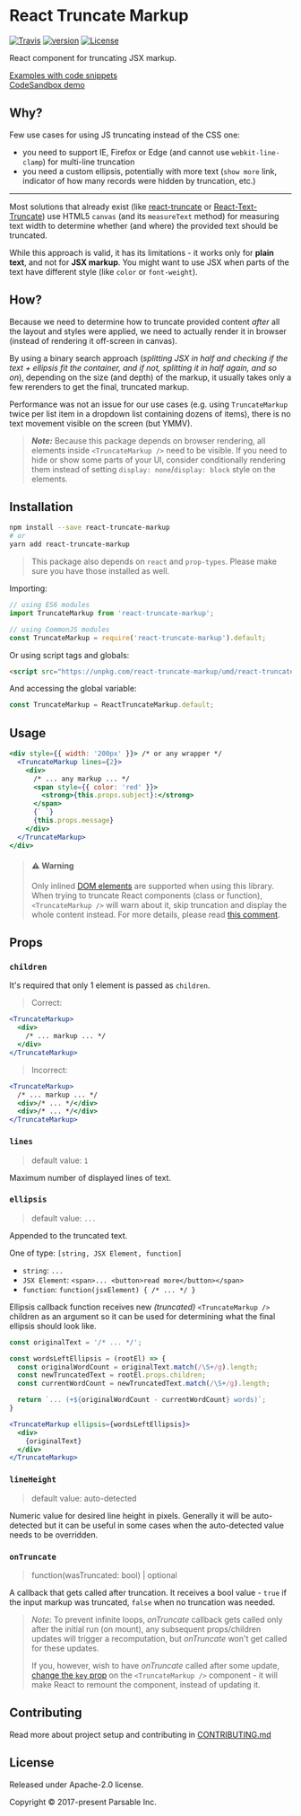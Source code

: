 # React Truncate Markup

[![Travis](https://img.shields.io/travis/parsable/react-truncate-markup.svg?style=flat-square)](https://travis-ci.org/parsable/react-truncate-markup)
[![version](https://img.shields.io/npm/v/react-truncate-markup.svg?style=flat-square)](https://www.npmjs.com/package/react-truncate-markup)
[![License](https://img.shields.io/npm/l/react-truncate-markup.svg?style=flat-square)](https://github.com/parsable/react-truncate-markup/blob/master/LICENSE.md)

React component for truncating JSX markup.

[Examples with code snippets](https://react-truncate-markup-ovpiqisenk.now.sh)  
[CodeSandbox demo](https://codesandbox.io/s/4w2jrplym4)

## Why?

Few use cases for using JS truncating instead of the CSS one:

- you need to support IE, Firefox or Edge (and cannot use `webkit-line-clamp`) for multi-line truncation
- you need a custom ellipsis, potentially with more text (`show more` link, indicator of how many records were hidden by truncation, etc.)

---

Most solutions that already exist (like [react-truncate](https://github.com/One-com/react-truncate) or [React-Text-Truncate](https://github.com/ShinyChang/React-Text-Truncate)) use HTML5 `canvas` (and its `measureText` method) for measuring text width to determine whether (and where) the provided text should be truncated.

While this approach is valid, it has its limitations - it works only for **plain text**, and not for **JSX markup**. You might want to use JSX when parts of the text have different style (like `color` or `font-weight`).

## How?

Because we need to determine how to truncate provided content _after_ all the layout and styles were applied, we need to actually render it in browser (instead of rendering it off-screen in canvas).

By using a binary search approach (_splitting JSX in half and checking if the text + ellipsis fit the container, and if not, splitting it in half again, and so on_), depending on the size (and depth) of the markup, it usually takes only a few rerenders to get the final, truncated markup.

Performance was not an issue for our use cases (e.g. using `TruncateMarkup` twice per list item in a dropdown list containing dozens of items), there is no text movement visible on the screen (but YMMV).

> **_Note:_** Because this package depends on browser rendering, all elements inside `<TruncateMarkup />` need to be visible. If you need to hide or show some parts of your UI, consider conditionally rendering them instead of setting `display: none`/`display: block` style on the elements.

## Installation

```bash
npm install --save react-truncate-markup
# or
yarn add react-truncate-markup
```

> This package also depends on `react` and `prop-types`. Please make sure you have those installed as well.

Importing:

```js
// using ES6 modules
import TruncateMarkup from 'react-truncate-markup';

// using CommonJS modules
const TruncateMarkup = require('react-truncate-markup').default;
```

Or using script tags and globals:

```html
<script src="https://unpkg.com/react-truncate-markup/umd/react-truncate-markup.min.js"></script>
```

And accessing the global variable:

```js
const TruncateMarkup = ReactTruncateMarkup.default;
```

## Usage

```jsx
<div style={{ width: '200px' }}> /* or any wrapper */
  <TruncateMarkup lines={2}>
    <div>
      /* ... any markup ... */
      <span style={{ color: 'red' }}>
        <strong>{this.props.subject}:</strong>
      </span>
      {` `}
      {this.props.message}
    </div>
  </TruncateMarkup>
</div>
```

> #### :warning: Warning
>
> Only inlined [DOM elements](https://reactjs.org/docs/dom-elements.html) are supported when using this library. When trying to truncate React components (class or function), `<TruncateMarkup />` will warn about it, skip truncation and display the whole content instead. For more details, please read [this comment](https://github.com/parsable/react-truncate-markup/issues/12#issuecomment-444761758).

## Props

### `children`

It's required that only 1 element is passed as `children`.

> Correct:

```jsx
<TruncateMarkup>
  <div>
    /* ... markup ... */
  </div>
</TruncateMarkup>
```

> Incorrect:

```jsx
<TruncateMarkup>
  /* ... markup ... */
  <div>/* ... */</div>
  <div>/* ... */</div>
</TruncateMarkup>
```

### `lines`

> default value: `1`

Maximum number of displayed lines of text.

### `ellipsis`

> default value: `...`

Appended to the truncated text.

One of type: `[string, JSX Element, function]`

- `string`: `...`
- `JSX Element`: `<span>... <button>read more</button></span>`
- `function`: `function(jsxElement) { /* ... */ }`

Ellipsis callback function receives new _(truncated)_ `<TruncateMarkup />` children as an argument so it can be used for determining what the final ellipsis should look like.

```jsx
const originalText = '/* ... */';

const wordsLeftEllipsis = (rootEl) => {
  const originalWordCount = originalText.match(/\S+/g).length;
  const newTruncatedText = rootEl.props.children;
  const currentWordCount = newTruncatedText.match(/\S+/g).length;

  return `... (+${originalWordCount - currentWordCount} words)`;
}

<TruncateMarkup ellipsis={wordsLeftEllipsis}>
  <div>
    {originalText}
  </div>
</TruncateMarkup>
```

### `lineHeight`

> default value: auto-detected

Numeric value for desired line height in pixels. Generally it will be auto-detected but it can be useful in some cases when the auto-detected value needs to be overridden.

### `onTruncate`

> function(wasTruncated: bool) | optional

A callback that gets called after truncation. It receives a bool value - `true` if the input markup was truncated, `false` when no truncation was needed.

> _Note_: To prevent infinite loops, _onTruncate_ callback gets called only after the initial run (on mount), any subsequent props/children updates will trigger a recomputation, but _onTruncate_ won't get called for these updates.
>
> If you, however, wish to have _onTruncate_ called after some update, [change the `key` prop](https://reactjs.org/docs/reconciliation.html#keys) on the `<TruncateMarkup />` component - it will make React to remount the component, instead of updating it.

## Contributing

Read more about project setup and contributing in [CONTRIBUTING.md](https://github.com/parsable/react-truncate-markup/blob/master/CONTRIBUTING.md)

## License

Released under Apache-2.0 license.

Copyright &copy; 2017-present Parsable Inc.
